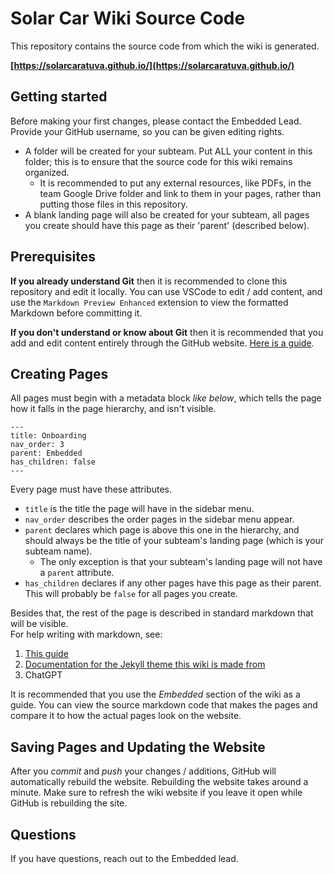 # Solar Car Wiki Source Code

This repository contains the source code from which the wiki is generated.

**[https://solarcaratuva.github.io/](https://solarcaratuva.github.io/)**

## Getting started

Before making your first changes, please contact the Embedded Lead. Provide your GitHub username, so you can be given editing rights. <br>

- A folder will be created for your subteam. Put ALL your content in this folder; this is to ensure that the source code for this wiki remains organized. 
    - It is recommended to put any external resources, like PDFs, in the team Google Drive folder and link to them in your pages, rather than putting those files in this repository.
- A blank landing page will also be created for your subteam, all pages you create should have this page as their 'parent' (described below). 

## Prerequisites 
**If you already understand Git** then it is recommended to clone this repository and edit it locally. You can use VSCode to edit / add content, and use the `Markdown Preview Enhanced` extension to view the formatted Markdown before committing it.

**If you don't understand or know about Git** then it is recommended that you add and edit content entirely through the GitHub website. [Here is a guide](https://docs.github.com/en/repositories/working-with-files/managing-files/editing-files).

## Creating Pages

All pages must begin with a metadata block *like below*, which tells the page how it falls in the page hierarchy, and isn't visible.

```
---
title: Onboarding
nav_order: 3
parent: Embedded
has_children: false
---
```

Every page must have these attributes. 
- `title` is the title the page will have in the sidebar menu. 
- `nav_order` describes the order pages in the sidebar menu appear. 
- `parent` declares which page is above this one in the hierarchy, and should always be the title of your subteam's landing page (which is your subteam name).
    - The only exception is that your subteam's landing page will not have a `parent` attribute. 
- `has_children` declares if any other pages have this page as their parent. This will probably be `false` for all pages you create. 

Besides that, the rest of the page is described in standard markdown that will be visible. <br>
For help writing with markdown, see:
1. [This guide](https://www.markdownguide.org/)
2. [Documentation for the Jekyll theme this wiki is made from](https://just-the-docs.github.io/just-the-docs/)
3. ChatGPT

It is recommended that you use the *Embedded* section of the wiki as a guide. You can view the source markdown code that makes the pages and compare it to how the actual pages look on the website.

## Saving Pages and Updating the Website

After you *commit* and *push* your changes / additions, GitHub will automatically rebuild the website. Rebuilding the website takes around a minute. Make sure to refresh the wiki website if you leave it open while GitHub is rebuilding the site. 

## Questions

If you have questions, reach out to the Embedded lead.
